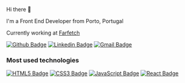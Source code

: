 Hi there 👋

I'm a Front End Developer from Porto, Portugal

Currently working at [Farfetch](https://github.com/Farfetch)

<a href="https://github.com/NunoCPNP" target="_blank"> ![Github Badge](http://img.shields.io/badge/-NunoCPNP-000?&logo=Github&logoColor=white&link=https://github.com/NunoCPNP)</a>
<a href="https://www.linkedin.com/in/nunocpnp/" target="_blank"> ![Linkedin Badge](https://img.shields.io/badge/-Nuno%20Pereira-blue?&logo=Linkedin&logoColor=white&link=https://www.linkedin.com/in/andr%C3%A9-gouveia-marques-675ab3127/)</a>
<a href="mailto:hello@nunopereira.tech" target="_blank"> ![Gmail Badge](https://img.shields.io/badge/-hello@nunopereira.tech-c14438?&logo=Gmail&logoColor=white&link=mailto:andregm_7@hotmail.com)</a>

### Most used technologies

<a href="https://developer.mozilla.org/en-US/docs/Web/Guide/HTML/HTML5" target="_blank"> ![HTML5 Badge](https://img.shields.io/badge/-HTML5-E34F26?&logo=html5&logoColor=white)</a>
<a href="https://developer.mozilla.org/en-US/docs/Web/CSS" target="_blank"> ![CSS3 Badge](https://img.shields.io/badge/-CSS3-1572B6?&logo=css3&logoColor=white)</a>
<a href="https://developer.mozilla.org/en-US/docs/Web/JavaScript" target="_blank"> ![JavaScript Badge](https://img.shields.io/badge/-JavaScript-yellow?&logo=javascript&logoColor=white)</a>
<a href="https://reactjs.org" target="_blank"> ![React Badge](https://img.shields.io/badge/-React-61DAFB?&logo=react&logoColor=white)</a>

<!--
**NunoCPNP/NunoCPNP** is a ✨ _special_ ✨ repository because its `README.md` (this file) appears on your GitHub profile.

Here are some ideas to get you started:

- 🔭 I’m currently working on ...
- 🌱 I’m currently learning ...
- 👯 I’m looking to collaborate on ...
- 🤔 I’m looking for help with ...
- 💬 Ask me about ...
- 📫 How to reach me: ...
- 😄 Pronouns: ...
- ⚡ Fun fact: ...
-->
